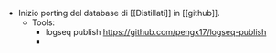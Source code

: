 - Inizio porting del database di [[Distillati]] in [[github]].
	- Tools:
		- logseq publish https://github.com/pengx17/logseq-publish
		-